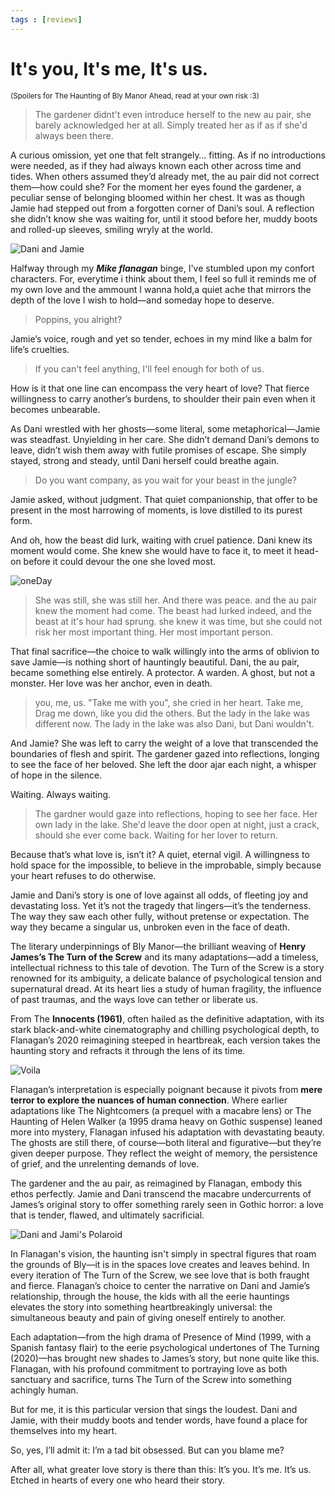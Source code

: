 ```yaml
---
tags : [reviews]
---
```

# It's you, It's me, It's us. 
<small>(Spoilers for The Haunting of Bly Manor Ahead, read at your own risk :3)</small>

> The gardener didnt't even introduce herself to the new au pair, she barely acknowledged her at all. Simply treated her as if as if she'd always been there. 

A curious omission, yet one that felt strangely… fitting. As if no introductions were needed, as if they had always known each other across time and tides. When others assumed they’d already met, the au pair did not correct them—how could she? For the moment her eyes found the gardener, a peculiar sense of belonging bloomed within her chest.
It was as though Jamie had stepped out from a forgotten corner of Dani’s soul. A reflection she didn’t know she was waiting for, until it stood before her, muddy boots and rolled-up sleeves, smiling wryly at the world.


![Dani and Jamie](https://i.pinimg.com/564x/59/14/00/591400c18db7068781059452d67cb8eb.jpg)


Halfway through my ***Mike flanagan*** binge, I've stumbled upon my confort characters. For, everytime i think about them, I feel so full it reminds me of my own love and the ammount I wanna hold,a quiet ache that mirrors the depth of the love I wish to hold—and someday hope to deserve.

> Poppins, you alright? 

Jamie’s voice, rough and yet so tender, echoes in my mind like a balm for life’s cruelties.

> If you can't feel anything, I'll feel enough for both of us.

How is it that one line can encompass the very heart of love? That fierce willingness to carry another’s burdens, to shoulder their pain even when it becomes unbearable.

As Dani wrestled with her ghosts—some literal, some metaphorical—Jamie was steadfast. Unyielding in her care. She didn’t demand Dani’s demons to leave, didn’t wish them away with futile promises of escape. She simply stayed, strong and steady, until Dani herself could breathe again.

> Do you want company, as you wait for your beast in the jungle? 

Jamie asked, without judgment. That quiet companionship, that offer to be present in the most harrowing of moments, is love distilled to its purest form.

And oh, how the beast did lurk, waiting with cruel patience. Dani knew its moment would come. She knew she would have to face it, to meet it head-on before it could devour the one she loved most.

![oneDay](https://i.pinimg.com/736x/08/2e/b5/082eb5dfd803cdac2356c4f8a0867709.jpg)




> She was still, she was still her. And there was peace. 
and the au pair knew the moment had come. The beast had lurked indeed, and the beast at it's hour had sprung. 
she knew it was time, but she could not risk her most important thing. Her most important person.

That final sacrifice—the choice to walk willingly into the arms of oblivion to save Jamie—is nothing short of hauntingly beautiful. Dani, the au pair, became something else entirely. A protector. A warden. A ghost, but not a monster. Her love was her anchor, even in death.

> you, me, us.
"Take me with you", she cried in her heart.
Take me, Drag me down, like you did the others. 
But the lady in the lake was different now. 
The lady in the lake was also Dani,
but Dani wouldn't. 

And Jamie? She was left to carry the weight of a love that transcended the boundaries of flesh and spirit. The gardener gazed into reflections, longing to see the face of her beloved. She left the door ajar each night, a whisper of hope in the silence. 

Waiting. Always waiting.

>The gardner would gaze into reflections, hoping to see her face. Her own lady in the lake. 
She'd leave the door open at night, just a crack, should she ever come back. 
Waiting for her lover to return. 

Because that’s what love is, isn’t it? A quiet, eternal vigil. A willingness to hold space for the impossible, to believe in the improbable, simply because your heart refuses to do otherwise.

Jamie and Dani’s story is one of love against all odds, of fleeting joy and devastating loss. Yet it’s not the tragedy that lingers—it’s the tenderness. The way they saw each other fully, without pretense or expectation. The way they became a singular us, unbroken even in the face of death.

The literary underpinnings of Bly Manor—the brilliant weaving of **Henry James’s The Turn of the Screw** and its many adaptations—add a timeless, intellectual richness to this tale of devotion. The Turn of the Screw is a story renowned for its ambiguity, a delicate balance of psychological tension and supernatural dread. At its heart lies a study of human fragility, the influence of past traumas, and the ways love can tether or liberate us.

From The **Innocents (1961)**, often hailed as the definitive adaptation, with its stark black-and-white cinematography and chilling psychological depth, to Flanagan’s 2020 reimagining steeped in heartbreak, each version takes the haunting story and refracts it through the lens of its time.

![Voila](https://i.pinimg.com/736x/96/65/e8/9665e86e088208796c872e7f2ebc7ae3.jpg)

Flanagan’s interpretation is especially poignant because it pivots from **mere terror to explore the nuances of human connection**. Where earlier adaptations like The Nightcomers (a prequel with a macabre lens) or The Haunting of Helen Walker (a 1995 drama heavy on Gothic suspense) leaned more into mystery, Flanagan infused his adaptation with devastating beauty. The ghosts are still there, of course—both literal and figurative—but they’re given deeper purpose. They reflect the weight of memory, the persistence of grief, and the unrelenting demands of love.

The gardener and the au pair, as reimagined by Flanagan, embody this ethos perfectly. Jamie and Dani transcend the macabre undercurrents of James’s original story to offer something rarely seen in Gothic horror: a love that is tender, flawed, and ultimately sacrificial.

![Dani and Jami's Polaroid](https://i.pinimg.com/736x/cd/32/f7/cd32f7c898178e50f9ed9993aff9ad84.jpg)

In Flanagan's vision, the haunting isn't simply in spectral figures that roam the grounds of Bly—it is in the spaces love creates and leaves behind. In every iteration of The Turn of the Screw, we see love that is both fraught and fierce. Flanagan’s choice to center the narrative on Dani and Jamie’s relationship, through the house, the kids with all the eerie hauntings elevates the story into something heartbreakingly universal: the simultaneous beauty and pain of giving oneself entirely to another.

Each adaptation—from the high drama of Presence of Mind (1999, with a Spanish fantasy flair) to the eerie psychological undertones of The Turning (2020)—has brought new shades to James’s story, but none quite like this. Flanagan, with his profound commitment to portraying love as both sanctuary and sacrifice, turns The Turn of the Screw into something achingly human.

But for me, it is this particular version that sings the loudest. Dani and Jamie, with their muddy boots and tender words, have found a place for themselves into my heart.

So, yes, I’ll admit it: I’m a tad bit obsessed. But can you blame me?

After all, what greater love story is there than this:
It’s you. It’s me. It’s us. Etched in hearts of every one who heard their story.